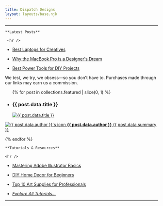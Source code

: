 ```yaml
---
title: Dispatch Designs
layout: layouts/base.njk
---
```


<hr />

<section class="hero-section">
  <div class="hero-column left-column">

    **Latest Posts**

     <hr />     

- [Best Laptops for Creatives](/topics/tech-gadgets/articles/best-laptops-for-creatives/)
- [Why the MacBook Pro is a Designer's Dream](/topics/tech-gadgets/macbook-pro-review/)
- [Best Power Tools for DIY Projects](/topics/home-diy/best-power-tools/)

  </div>
  <div class="hero-column center-column">

<div class="disclaimer">
    We test, we try, we obsess—so you don’t have to. Purchases made through our links may earn us a commission.
</div>
 <section class="featured-posts">
   <ul>
      {% for post in collections.featured | slice(0, 1) %}
            <li>
              <h3>{{ post.data.title }}</h3>
                <a href="{{ post.url }}"> 
                  <img src="{{ post.data.image }}" alt="{{ post.data.title }}" class="featured-image">
                </a>
            </li>
          </ul>
          <a href="{{ post.url }}" class="featured-summary">
            <p class="featured-summary">
    <img class="author-icon" src="{{ post.data.authorIcon }}" alt="{{ post.data.author }}'s icon">
    <span>
        <strong>{{ post.data.author }}</strong> <span class="summary-text">{{ post.data.summary }}</span>
    </span>
</p>
</a>
        {% endfor %}
</section>




</div>
  </div> 
<! -- End of center featured column -->

  <div class="hero-column right-column">

    **Tutorials & Resources**

    <hr />

- [Mastering Adobe Illustrator Basics](/tutorials/adobe-illustrator-basics/)
- [DIY Home Decor for Beginners](/tutorials/diy-home-decor/)
- [Top 10 Art Supplies for Professionals](/tutorials/top-art-supplies/)

- *[Explore All Tutorials...](/tutorials/)*

  </div>
</section>

<hr />
<!--
<section class="deals-section">
  <div class="deals-column leftd-column">


LEFT

    <hr />
 
  why buy?
  </div>
  <div class="deals-column centerd-column">

CENTER

  <hr />
 
  why buy?

  </div>
  <div class="deals-column rightd-column">

  RIGHT

    <hr />
 
  why buy?

  </div>
</section>

<hr />

<footer class="site-footer">
  <div class="footer-content">
    <!-- Newsletter Signup 
    <div class="newsletter">
      <p>Subscribe to our newsletter for the latest updates and recommendations.</p>
      <form action="#" method="post" class="newsletter-form">
        <input type="email" name="email" placeholder="Enter your email" required>
        <button type="submit">Subscribe</button>
      </form>
    </div>

-->

  </div>
  <div class="footer-bottom">
    <p>&copy; 2025 Dispatch Designs. All rights reserved.</p>
  </div>
</footer>
<!-- MailerLite Universal -->
<script>
    (function(w,d,e,u,f,l,n){w[f]=w[f]||function(){(w[f].q=w[f].q||[])
    .push(arguments);},l=d.createElement(e),l.async=1,l.src=u,
    n=d.getElementsByTagName(e)[0],n.parentNode.insertBefore(l,n);})
    (window,document,'script','https://assets.mailerlite.com/js/universal.js','ml');
    ml('account', '1260091');
</script>
<!-- End MailerLite Universal -->